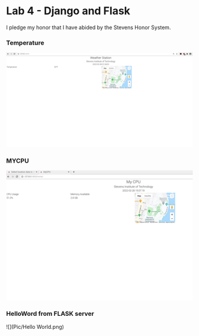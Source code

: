 # Lab 4 - Django and Flask
I pledge my honor that I have abided by the Stevens Honor System.


### Temperature
![](Pic/Temperature.jpg)


### MYCPU
![](Pic/MYCPU.jpg)

### HelloWord from FLASK server
![](Pic/Hello World.png)


